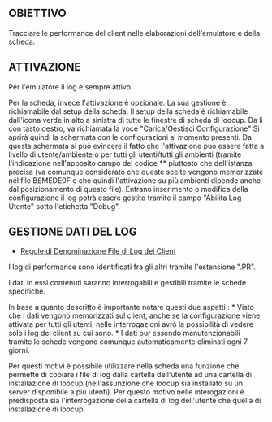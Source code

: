 ## OBIETTIVO

Tracciare le performance del client nelle elaborazioni dell'emulatore e della scheda.

## ATTIVAZIONE

Per l'emulatore il log è sempre attivo.

Per la scheda, invece l'attivazione è opzionale.
La sua gestione è richiamabile dal setup della scheda.
Il setup della scheda è richiamabile dall'icona verde in alto a sinistra di tutte le finestre di scheda di loocup.
Da li con tasto destro, va richiamata la voce "Carica/Gestisci Configurazione"
Si aprirà quindi la schermata con le configurazioni al momento presenti. Da questa schermata si può evincere il fatto che l'attivazione può essere fatta a livello di utente/ambiente o per tutti gli utenti/tutti gli ambienti (tramite l'indicazione nell'apposito campo del codice \*\* piuttosto che dell'istanza precisa (va comunque considerato che queste scelte vengono memorizzate nel file B£MEDE0F e che quindi l'attivazione su più ambienti dipende anche dal posizionamento di questo file).
Entrano inserimento o modifica della configurazione il log potrà essere gestito tramite il campo "Abilita Log Utente" sotto l'etichetta "Debug".

## GESTIONE DATI DEL LOG

- [Regole di Denominazione File di Log del Client](Sorgenti/DOC/TA/B£AMO/B£LOGG_01)

I log di performance sono identificati fra gli altri tramite l'estensione ".PR".

I dati in essi contenuti saranno interrogabili e gestibili tramite le schede specifiche.

In base a quanto descritto è importante notare questi due aspetti : 
\* Visto che i dati vengono memorizzati sul client, anche se la configurazione viene attivata per tutti gli utenti, nelle interrogazioni avrò la possibilità di vedere solo i log del client su cui sono.
\* I dati pur essendo manutenzionabili tramite le schede vengono comunque automaticamente eliminati ogni 7 giorni.

Per questi motivi è possibile utilizzare nella scheda una  funzione che permette di copiare i file di log dalla cartella dell'utente ad una cartella di installazione di loocup (nell'assunzione che loocup sia installato su un server disponibile a più utenti). Per questo motivo nelle interogazioni è predisposta sia l'interrogazione della cartella di log dell'utente che quella di installazione di loocup.



